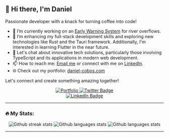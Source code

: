 
## 👋 Hi there, I'm Daniel

Passionate developer with a knack for turning coffee into code!

- 🔭 I’m currently working on an [Early Warning System](https://github.com/danny2768/Early-Warnign-System_Backend) for river overflows.
- 🌱 I’m enhancing my full-stack development skills and exploring new technologies like Rust and the Tauri framework. Additionally, I'm interested in learning Flutter in the near future.
- 💬 Let's chat about innovative tech solutions, particularly those involving TypeScript and its applications in modern web development.
- 📫 How to reach me: [Email me](mailto:daniel.eduardo.cobos@hotmail.com) or connect with me on [LinkedIn](https://www.linkedin.com/in/daniel-e-cobos).
- 🌐 Check out my portfolio: [daniel-cobos.com](https://www.daniel-cobos.com/)

Let's connect and create something amazing together!

<div id="badges" align="center">
  <a href="https://www.daniel-cobos.com/" target="_blank">
    <img src="https://img.shields.io/badge/Portfolio-white?style=for-the-badge" alt="Portfolio"/>
  </a>  
  <a href="https://x.com/cobos__eduardo" target="_blank">
    <img src="https://img.shields.io/badge/Follow_on_X-black?style=for-the-badge&logo=x&logoColor=white" alt="Twitter Badge"/>
  </a>
  <div>
  <a href="https://www.linkedin.com/in/daniel-e-cobos" target="_blank">
    <img src="https://img.shields.io/badge/Connect-blue?style=for-the-badge&logo=linkedin&logoColor=white" alt="LinkedIn Badge"/>
  </a>
  </div>
</div>

---

### 🔥 My Stats:

<div align="center">
  <img class="img" src="http://github-readme-streak-stats.herokuapp.com?user=danny2768&theme=dark&background=000000" alt="Github streak stats"/>
  <img class="img" src="https://github-readme-stats.vercel.app/api/top-langs/?username=danny2768&layout=compact&theme=vision-friendly-dark" alt="Github languages stats"/>
  <img class="img" src="https://github-readme-stats.vercel.app/api?username=danny2768&show_icons=true&theme=dark" alt="Github languages stats"/>
</div>

<!--
[![GitHub Streak](http://github-readme-streak-stats.herokuapp.com?user=danny2768&theme=dark&background=000000)](https://git.io/streak-stats)

[![Top Langs](https://github-readme-stats.vercel.app/api/top-langs/?username=danny2768&layout=compact&theme=vision-friendly-dark)](https://github.com/anuraghazra/github-readme-stats)

[![Daniel's GitHub Stats](https://github-readme-stats.vercel.app/api?username=danny2768&show_icons=true&theme=radical)]

[![Top Langs](https://github-readme-stats.vercel.app/api/top-langs/?username=danny2768&layout=compact&theme=dark)]
-->

---
